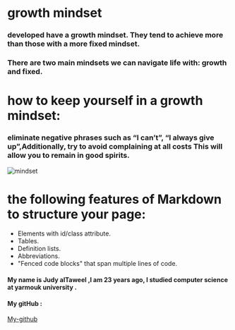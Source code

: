 # growth mindset
### developed  have a growth mindset. They tend to achieve more than those with a more fixed mindset.
### There are two main mindsets we can navigate life with: growth and fixed.

# how to keep yourself in a growth mindset:
###  eliminate negative phrases such as “I can’t”, “I always give up”,Additionally, try to avoid complaining at all costs This will allow you to remain in good spirits.

![mindset](https://metrifit.com/wp-content/uploads/2020/08/growthmindsetlandscape.jpg)


#  the following features of Markdown to structure your page:
- Elements with id/class attribute.
- Tables.
- Definition lists.
- Abbreviations.
- "Fenced code blocks" that span multiple lines of code.

#### My name is Judy alTaweel ,I am 23 years ago, I studied computer science at yarmouk university .
#### My gitHub :
[My-github](https://github.com/judyal-taweel)
